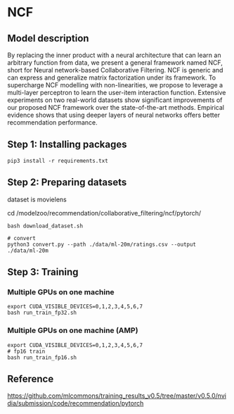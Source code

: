 # NCF

## Model description

By replacing the inner product with a neural architecture that can learn an arbitrary function from data, we present a general framework named NCF, short for Neural network-based Collaborative Filtering. NCF is generic and can express and generalize matrix factorization under its framework. To supercharge NCF modelling with non-linearities, we propose to leverage a multi-layer perceptron to learn the user-item interaction function. Extensive experiments on two real-world datasets show significant improvements of our proposed NCF framework over the state-of-the-art methods. Empirical evidence shows that using deeper layers of neural networks offers better recommendation performance.


## Step 1: Installing packages

```
pip3 install -r requirements.txt
```


## Step 2: Preparing datasets

dataset is movielens  

cd /modelzoo/recommendation/collaborative_filtering/ncf/pytorch/  
```
bash download_dataset.sh  

# convert
python3 convert.py --path ./data/ml-20m/ratings.csv --output ./data/ml-20m
```


## Step 3: Training

### Multiple GPUs on one machine

```
export CUDA_VISIBLE_DEVICES=0,1,2,3,4,5,6,7 
bash run_train_fp32.sh
```

### Multiple GPUs on one machine (AMP)
```
export CUDA_VISIBLE_DEVICES=0,1,2,3,4,5,6,7 
# fp16 train
bash run_train_fp16.sh
```

## Reference
https://github.com/mlcommons/training_results_v0.5/tree/master/v0.5.0/nvidia/submission/code/recommendation/pytorch
